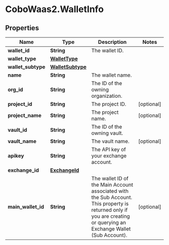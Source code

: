 # CoboWaas2.WalletInfo

## Properties

Name | Type | Description | Notes
------------ | ------------- | ------------- | -------------
**wallet_id** | **String** | The wallet ID. | 
**wallet_type** | [**WalletType**](WalletType.md) |  | 
**wallet_subtype** | [**WalletSubtype**](WalletSubtype.md) |  | 
**name** | **String** | The wallet name. | 
**org_id** | **String** | The ID of the owning organization. | 
**project_id** | **String** | The project ID. | [optional] 
**project_name** | **String** | The project name. | [optional] 
**vault_id** | **String** | The ID of the owning vault. | 
**vault_name** | **String** | The vault name. | [optional] 
**apikey** | **String** | The API key of your exchange account. | 
**exchange_id** | [**ExchangeId**](ExchangeId.md) |  | 
**main_wallet_id** | **String** | The wallet ID of the Main Account associated with the Sub Account. This property is returned only if you are creating or querying an Exchange Wallet (Sub Account). | [optional] 


